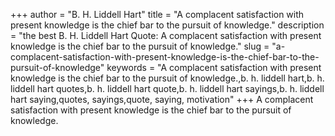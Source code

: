 +++
author = "B. H. Liddell Hart"
title = "A complacent satisfaction with present knowledge is the chief bar to the pursuit of knowledge."
description = "the best B. H. Liddell Hart Quote: A complacent satisfaction with present knowledge is the chief bar to the pursuit of knowledge."
slug = "a-complacent-satisfaction-with-present-knowledge-is-the-chief-bar-to-the-pursuit-of-knowledge"
keywords = "A complacent satisfaction with present knowledge is the chief bar to the pursuit of knowledge.,b. h. liddell hart,b. h. liddell hart quotes,b. h. liddell hart quote,b. h. liddell hart sayings,b. h. liddell hart saying,quotes, sayings,quote, saying, motivation"
+++
A complacent satisfaction with present knowledge is the chief bar to the pursuit of knowledge.

